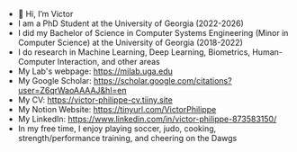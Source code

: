 - 👋 Hi, I’m Victor
- I am a PhD Student at the University of Georgia (2022-2026)
- I did my Bachelor of Science in Computer Systems Engineering (Minor in Computer Science) at the University of Georgia (2018-2022)
- I do research in Machine Learning, Deep Learning, Biometrics, Human-Computer Interaction, and other areas
- My Lab's webpage: https://milab.uga.edu
- My Google Scholar: https://scholar.google.com/citations?user=Z6qrWaoAAAAJ&hl=en
- My CV: https://victor-philippe-cv.tiiny.site
- My Notion Website: https://tinyurl.com/VictorPhilippe
- My LinkedIn: https://www.linkedin.com/in/victor-philippe-873583150/
- In my free time, I enjoy playing soccer, judo, cooking, strength/performance training, and cheering on the Dawgs 
